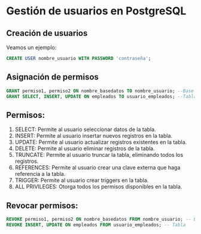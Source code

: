 # Gestión de usuarios en PostgreSQL

## Creación de usuarios

Veamos un ejemplo:

```SQL
CREATE USER nombre_usuario WITH PASSWORD 'contraseña';

```

## Asignación de permisos

```SQL
GRANT permiso1, permiso2 ON nombre_basedatos TO nombre_usuario; --Base de Datos
GRANT SELECT, INSERT, UPDATE ON empleados TO usuario_empleados; --Tabla
```

## Permisos:

1. SELECT: Permite al usuario seleccionar datos de la tabla.
2. INSERT: Permite al usuario insertar nuevos registros en la tabla.
3. UPDATE: Permite al usuario actualizar registros existentes en la tabla.
4. DELETE: Permite al usuario eliminar registros de la tabla.
5. TRUNCATE: Permite al usuario truncar la tabla, eliminando todos los registros.
6. REFERENCES: Permite al usuario crear una clave externa que haga referencia a la tabla.
7. TRIGGER: Permite al usuario crear triggers en la tabla.
8. ALL PRIVILEGES: Otorga todos los permisos disponibles en la tabla.

## Revocar permisos:

```SQL
REVOKE permiso1, permiso2 ON nombre_basedatos FROM nombre_usuario; -- Base de datos
REVOKE INSERT, UPDATE ON empleados FROM usuario_empleados; -- Tabla
```
